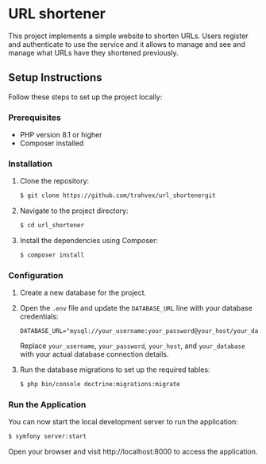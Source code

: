 # URL shortener
This project implements a simple website to shorten URLs. Users register and authenticate to use the service and it allows to manage and see and manage what URLs have they shortened previously.

## Setup Instructions

Follow these steps to set up the project locally:

### Prerequisites

- PHP version 8.1 or higher
- Composer installed

### Installation

1. Clone the repository:

    ```bash
    $ git clone https://github.com/trahvex/url_shortenergit
    ```

2. Navigate to the project directory:

    ```bash
    $ cd url_shortener
    ```

3. Install the dependencies using Composer:

    ```bash
    $ composer install
    ```

### Configuration

1. Create a new database for the project.

2. Open the `.env` file and update the `DATABASE_URL` line with your database credentials:

    ```
    DATABASE_URL="mysql://your_username:your_password@your_host/your_database"
    ```

   Replace `your_username`, `your_password`, `your_host`, and `your_database` with your actual database connection details.

3. Run the database migrations to set up the required tables:

    ```bash
    $ php bin/console doctrine:migrations:migrate
    ```

### Run the Application

You can now start the local development server to run the application:

```bash
$ symfony server:start
```

Open your browser and visit http://localhost:8000 to access the application.
